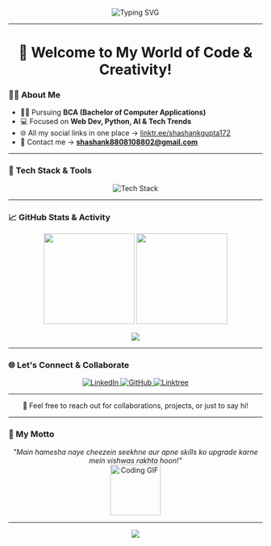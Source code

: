 <!-- Banner or Intro GIF -->
<p align="center">
  <img src="https://readme-typing-svg.demolab.com?font=Fira+Code&weight=500&size=24&duration=3000&pause=1000&color=00F7FF&center=true&vCenter=true&width=435&lines=Hi+%F0%9F%91%8B%2C+I'm+Shashank+Gupta;BCA+Student+%7C+Tech+Explorer;Web+Developer+%7C+Python+Lover;Always+Learning+New+Techs!+" alt="Typing SVG" />
</p>

---

<h1 align="center">🚀 Welcome to My World of Code & Creativity!</h1>

### 👨‍💻 About Me
- 🧑‍🎓 Pursuing **BCA (Bachelor of Computer Applications)**
- 💻 Focused on **Web Dev, Python, AI & Tech Trends**
- 🌐 All my social links in one place → [linktr.ee/shashankgupta172](https://linktr.ee/shashankgupta172)
- 📧 Contact me → **shashank8808108802@gmail.com**

---

### 🧰 Tech Stack & Tools

<p align="center">
  <img src="https://skillicons.dev/icons?i=html,css,js,python,c,github,vscode,figma,linux,office&perline=7" alt="Tech Stack" />
</p>

---

### 📈 GitHub Stats & Activity

<p align="center">
  <img src="https://github-readme-stats.vercel.app/api?username=ApnaShashank&show_icons=true&theme=radical&hide_border=true" height="180"/>
  <img src="https://github-readme-streak-stats.herokuapp.com/?user=ApnaShashank&theme=radical&hide_border=true" height="180"/>
</p>

<p align="center">
  <img src="https://github-readme-stats.vercel.app/api/top-langs/?username=ApnaShashank&layout=compact&theme=radical&hide_border=true" />
</p>

---

### 🌐 Let's Connect & Collaborate

<div align="center">

<a href="https://www.linkedin.com/in/shashank-gupta-2080b6338/" target="_blank">
  <img src="https://img.shields.io/badge/-LinkedIn-%230A66C2?style=for-the-badge&logo=linkedin&logoColor=white" alt="LinkedIn" />
</a>

<a href="https://github.com/ApnaShashank" target="_blank">
  <img src="https://img.shields.io/badge/-GitHub-%23181717?style=for-the-badge&logo=github&logoColor=white" alt="GitHub" />
</a>

<a href="https://linktr.ee/shashankgupta172" target="_blank">
  <img src="https://img.shields.io/badge/-Linktree-%2339E09B?style=for-the-badge&logo=linktree&logoColor=white" alt="Linktree" />
</a>

</div>

---

<p align="center">
  💬 Feel free to reach out for collaborations, projects, or just to say hi!
</p>


---

### 💬 My Motto

<p align="center">
  <i>"Main hamesha naye cheezein seekhne aur apne skills ko upgrade karne mein vishwas rakhta hoon!"</i>
  <br>
  <img src="https://media.giphy.com/media/LmNwrBhejkK9EFP504/giphy.gif" width="100px" alt="Coding GIF">
</p>

---

<p align="center">
  <img src="https://capsule-render.vercel.app/api?type=waving&color=gradient&height=120&section=footer"/>
</p>
